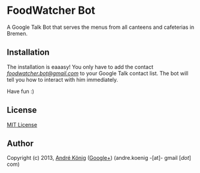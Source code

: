 # FoodWatcher Bot

A Google Talk Bot that serves the menus from all canteens and cafeterias in Bremen.

## Installation

The installation is eaaasy! You only have to add the contact *foodwatcher.bot@gmail.com* to your Google Talk contact list. The bot will tell you how to interact with him immediately.

Have fun :)

## License

[MIT License](http://www.opensource.org/licenses/mit-license.php)

## Author

Copyright (c) 2013, [André König](http://lochkartenstanzer.de) ([Google+](http://profile.lochkartenstanzer.de)) (andre.koenig -[at]- gmail [*dot*] com)